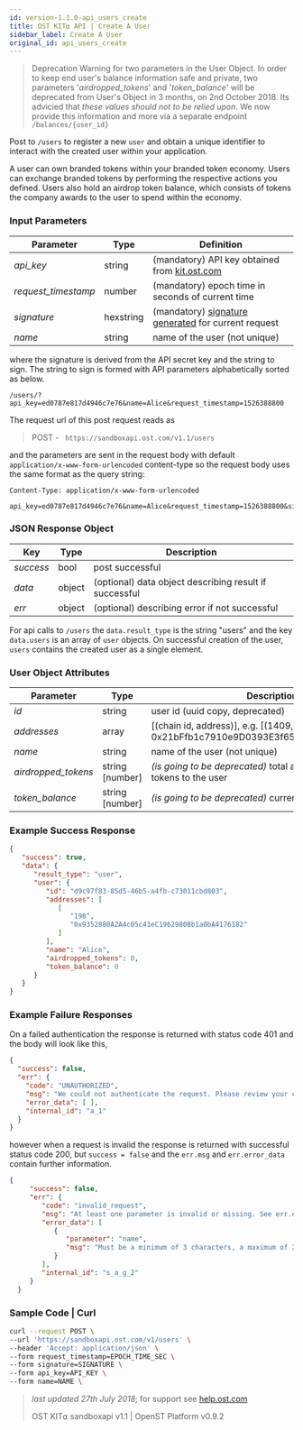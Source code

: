 ```yaml
---
id: version-1.1.0-api_users_create
title: OST KIT⍺ API | Create A User
sidebar_label: Create A User
original_id: api_users_create
---
```

> Deprecation Warning for two parameters in the User Object. 
> In order to keep end user's balance information safe and private, two parameters '_airdropped_tokens_' and '_token_balance_' will be deprecated from User's Object in 3 months, on 2nd October 2018.
> Its advicied that *these values should not to be relied upon*. We now provide this information and more via a separate endpoint `/balances/{user_id}` 

Post to `/users` to register a new `user` and obtain a unique identifier to interact with the created user within your application.

A user can own branded tokens within your branded token economy.  Users can exchange branded tokens by performing the respective actions you defined.  Users also hold an airdrop token balance, which consists of tokens the company awards to the user to spend within the economy.

### Input Parameters

| Parameter           | Type        | Definition |
|---------------------|-----------|---------------
| _api_key_           | string      | (mandatory) API key obtained from [kit.ost.com](https://kit.ost.com)|
| _request_timestamp_ | number     | (mandatory) epoch time in seconds of current time |
| _signature_         | hexstring  | (mandatory) [<u>signature generated</u>](2_98_API_AUTHENTICATION.md) for current request |
| _name_              | string     | name of the user (not unique) |

where the signature is derived from the API secret key and the string to sign. The string to sign is formed with API parameters alphabetically sorted as below.


`/users/?api_key=ed0787e817d4946c7e76&name=Alice&request_timestamp=1526388800`


The request url of this post request reads as

> POST - ` https://sandboxapi.ost.com/v1.1/users`

and the parameters are sent in the request body with default `application/x-www-form-urlencoded` content-type so the request body uses the same format as the query string:

```
Content-Type: application/x-www-form-urlencoded

api_key=ed0787e817d4946c7e76&name=Alice&request_timestamp=1526388800&signature=1370bc4398eb5f6811f4713d6fd79ddf8230a64258b7cd4b4a29482ff8ccf7a2

```
### JSON Response Object

| Key        | Type   | Description      |
|------------|--------|------------|
| _success_  | bool   | post successful |
| _data_     | object | (optional) data object describing result if successful   |
| _err_      | object | (optional) describing error if not successful |

For api calls to `/users` the `data.result_type` is the string "users"
and the key `data.users` is an array of `user` objects.
On successful creation of the user, `users` contains the created user as a single element.

### User Object Attributes

| Parameter | Type      | Description  |
|-----------|--------|--------|
| _id_      | string  | user id (uuid copy, deprecated) |
| _addresses_    | array | [(chain id, address)], e.g. [(1409, 0x21bFfb1c7910e9D0393E3f655E921FB47F70ab56)]  |
| _name_    | string |name of the user (not unique)  |
| _airdropped_tokens_| string [number] | _(is going to be deprecated)_ total amount of airdropped tokens to the user |
| _token_balance_           | string [number] | _(is going to be deprecated)_ current balance of the user  |


### Example Success Response

```json
{
   "success": true,
   "data": {
      "result_type": "user",
      "user": {
         "id": "d9c97f83-85d5-46b5-a4fb-c73011cbd803",
         "addresses": [
            [
               "198",
               "0x9352880A2A4c05c41eC1962980Bb1a0bA4176182"
            ]
         ],
         "name": "Alice",
         "airdropped_tokens": 0,
         "token_balance": 0
      }
   }
}
```

### Example Failure Responses
On a failed authentication the response is returned with status code 401 and the body will look like this,

```json
{
  "success": false,
  "err": {
    "code": "UNAUTHORIZED",
    "msg": "We could not authenticate the request. Please review your credentials and authentication method.",
    "error_data": [ ],
    "internal_id": "a_1"
  }
}
```
however when a request is invalid the response is returned with successful status code 200, but `success = false` and the `err.msg` and `err.error_data` contain further information.
```json
{
     "success": false,
     "err": {
        "code": "invalid_request",
        "msg": "At least one parameter is invalid or missing. See err.error_data for more details.",
        "error_data": [
           {
              "parameter": "name",
              "msg": "Must be a minimum of 3 characters, a maximum of 20 characters, and can contain only letters, numbers, and spaces, along with other common sense limitations."
           }
        ],
        "internal_id": "s_a_g_2"
     }
  }
```

### Sample Code | Curl
```bash
curl --request POST \
--url 'https://sandboxapi.ost.com/v1/users' \
--header 'Accept: application/json' \
--form request_timestamp=EPOCH_TIME_SEC \
--form signature=SIGNATURE \
--form api_key=API_KEY \
--form name=NAME \
```

>_last updated 27th July 2018_; for support see [help.ost.com](help.ost.com)
>
> OST KIT⍺ sandboxapi v1.1 | OpenST Platform v0.9.2

